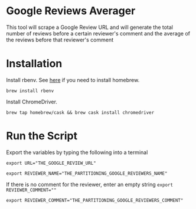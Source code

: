 # Google Reviews Averager
This tool will scrape a Google Review URL and will generate the total number of reviews before a certain reviewer's comment and the average of the reviews before that reviewer's comment


# Installation

Install rbenv. See [here](https://brew.sh/) if you need to install homebrew.
```
brew install rbenv
```

Install ChromeDriver.
```
brew tap homebrew/cask && brew cask install chromedriver
```

# Run the Script

Export the variables by typing the following into a terminal
```
export URL="THE_GOOGLE_REVIEW_URL"
```
```
export REVIEWER_NAME="THE_PARTITIONING_GOOGLE_REVIEWERS_NAME"
```
If there is no comment for the reviewer, enter an empty string `export REVIEWER_COMMENT=""`
```
export REVIEWER_COMMENT="THE_PARTITIONING_GOOGLE_REVIEWERS_COMMENT"
```